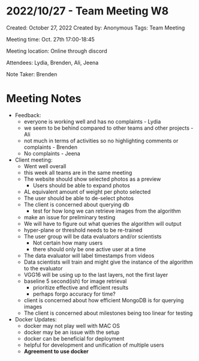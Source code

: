 # 2022/10/27 - Team Meeting W8

Created: October 27, 2022
Created by: Anonymous
Tags: Team Meeting

Meeting time: Oct. 27th 17:00-18:45

Meeting location: Online through discord

Attendees: Lydia, Brenden, Ali, Jeena

Note Taker: Brenden

# Meeting Notes

- Feedback:
  - everyone is working well and has no complaints - Lydia
  - we seem to be behind compared to other teams and other projects - Ali
  - not much in terms of activities so no highlighting comments or complaints - Brenden
  - No complaints - Jeena
- Client meeting:
  - Went well overall
  - this week all teams are in the same meeting
  - The website should show selected photos as a preview
    - Users should be able to expand photos
  - AL equivalent amount of weight per photo selected
  - The user should be able to de-select photos
  - The client is concerned about querying db
    - test for how long we can retrieve images from the algorithm
  - make an issue for preliminary testing
  - We will have to figure out what queries the algorithm will output
  - hyper-plane or threshold needs to be re-trained
  - The user group will be data evaluators and/or scientists
    - Not certain how many users
    - there should only be one active user at a time
  - The data evaluator will label timestamps from videos
  - Data scientists will train and might give the instance of the algorithm to the evaluator
  - VGG16 will be using up to the last layers, not the first layer
  - baseline 5 second(ish) for image retrieval
    - prioritize effective and efficient results
    - perhaps forgo accuracy for time?
  - client is concerned about how efficient MongoDB is for querying images
  - The client is concerned about milestones being too linear for testing
- Docker Updates:
  - docker may not play well with MAC OS
  - docker may be an issue with the setup
  - docker can be beneficial for deployment
  - helpful for development and unification of multiple users
  - **Agreement to use docker**
